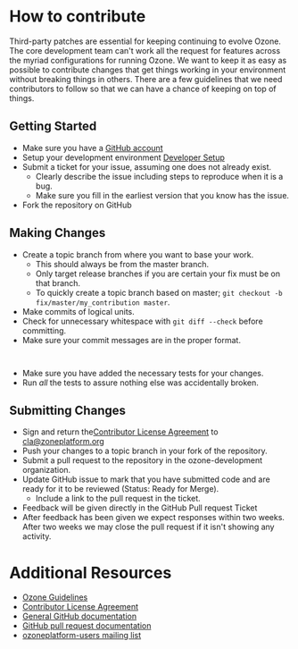 # How to contribute

Third-party patches are essential for keeping continuing to evolve Ozone. The core development team can't 
work all the request for features across the myriad configurations for running
Ozone. We want to keep it as easy as possible to contribute changes that
get things working in your environment without breaking things in others. There are a few guidelines that we
need contributors to follow so that we can have a chance of keeping on top of things.

## Getting Started

* Make sure you have a [GitHub account](https://github.com/signup/free)
* Setup your development environment [Developer Setup](https://github.com/ozone-development/ozp-documentation/wiki/Developer_Setup)
* Submit a ticket for your issue, assuming one does not already exist.
  * Clearly describe the issue including steps to reproduce when it is a bug.
  * Make sure you fill in the earliest version that you know has the issue.
* Fork the repository on GitHub

## Making Changes

* Create a topic branch from where you want to base your work.
  * This should always be from the master branch.
  * Only target release branches if you are certain your fix must be on that
    branch.
  * To quickly create a topic branch based on master; `git checkout -b fix/master/my_contribution master`.
* Make commits of logical units.
* Check for unnecessary whitespace with `git diff --check` before committing.
* Make sure your commit messages are in the proper format.

````
    
````

* Make sure you have added the necessary tests for your changes.
* Run _all_ the tests to assure nothing else was accidentally broken.

## Submitting Changes

* Sign and return the[Contributor License Agreement](https://github.com/ozone-development/ozp-documentation/blob/master/cla.md) to [cla@zoneplatform.org](cla@ozoneplatform.org) 
* Push your changes to a topic branch in your fork of the repository.
* Submit a pull request to the repository in the ozone-development organization.
* Update GitHub issue to mark that you have submitted code and are ready for it to be reviewed (Status: Ready for Merge).
  * Include a link to the pull request in the ticket.
* Feedback will be given directly in the GitHub Pull request Ticket
* After feedback has been given we expect responses within two weeks. After two
  weeks we may close the pull request if it isn't showing any activity.

# Additional Resources



* [Ozone Guidelines](https://github.com/ozone-development/ozp-documentation)
* [Contributor License Agreement](https://github.com/ozone-development/ozp-documentation/blob/master/cla.md)
* [General GitHub documentation](https://help.github.com/)
* [GitHub pull request documentation](https://help.github.com/send-pull-requests/)
* [ozoneplatform-users mailing list](https://groups.google.com/forum/#!forum/ozoneplatform-users)
